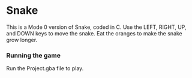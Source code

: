 # Snake
This is a Mode 0 version of Snake, coded in C. Use the LEFT, RIGHT, UP, and DOWN keys to move the snake. Eat the oranges to make the snake grow longer.

### Running the game
Run the Project.gba file to play.
